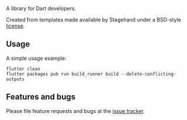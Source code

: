 A library for Dart developers.

Created from templates made available by Stagehand under a BSD-style
[license](https://github.com/dart-lang/stagehand/blob/master/LICENSE).

## Usage

A simple usage example:

```shell
flutter clean
flutter packages pub run build_runner build --delete-conflicting-outputs
```

## Features and bugs

Please file feature requests and bugs at the [issue tracker][tracker].

[tracker]: http://example.com/issues/replaceme
